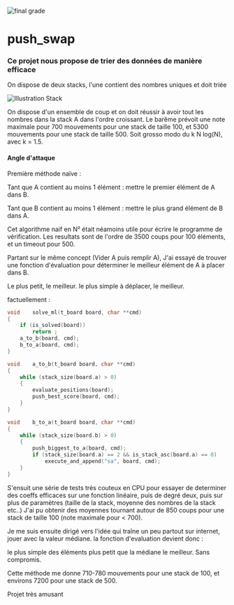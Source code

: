 ![final grade](https://github.com/TontonPizza/42_push_swap/blob/master/_archives/86.png)

# push_swap

### Ce projet nous propose de trier des données de manière efficace


On dispose de deux stacks, l'une contient des nombres uniques et doit triée

![Illustration Stack](https://github.com/TontonPizza/push_swap/blob/master/_archives/brochette.gif)

On dispose d'un ensemble de coup et on doit réussir à avoir tout les nombres dans la stack A dans l'ordre croissant.
Le barême prévoit une note maximale pour 700 mouvements pour une stack de taille 100, et 5300 mouvements pour une stack de taille 500.
Soit grosso modo du k N log(N), avec k = 1.5.

#### Angle d'attaque

Première méthode naïve :

Tant que A contient au moins 1 élément :
  mettre le premier élément de A dans B.
  
Tant que B contient au moins 1 élément :
  mettre le plus grand élément de B dans A.
  
  
Cet algorithme naif en N² était néamoins utile pour écrire le programme de vérification.
Les resultats sont de l'ordre de 3500 coups pour 100 éléments, et un timeout pour 500.

Partant sur le même concept (Vider A puis remplir A), J'ai essayé de trouver une fonction d'évaluation pour déterminer le meilleur élément de A à placer dans B.

Le plus petit, le meilleur.
le plus simple à déplacer, le meilleur.

factuellement :

```C
void	solve_ml(t_board board, char **cmd)
{
	if (is_solved(board))
		return ;
	a_to_b(board, cmd);
	b_to_a(board, cmd);
}
```

```C
void 	a_to_b(t_board board, char **cmd)
{
	while (stack_size(board.a) > 0)
	{
		evaluate_positions(board);
		push_best_score(board, cmd);
	}
}

void 	b_to_a(t_board board, char **cmd)
{
	while (stack_size(board.b) > 0)
	{
		push_biggest_to_a(board, cmd);
		if (stack_size(board.a) == 2 && is_stack_asc(board.a) == 0)
			execute_and_append("sa", board, cmd);
	}
}
```

S'ensuit une série de tests très couteux en CPU pour essayer de determiner des coeffs efficaces sur une fonction linéaire, puis de degré deux, puis sur plus de paramètres
(taille de la stack, moyenne des nombres de la stack etc..)
J'ai pu obtenir des moyennes tournant autour de 850 coups pour une stack de taille 100 (note maximale pour < 700).

Je me suis ensuite dirigé vers l'idée qui traîne un peu partout sur internet, jouer avec la valeur médiane.
la fonction d'evaluation devient donc :


le plus simple des éléments plus petit que la médiane le meilleur. Sans compromis.


Cette méthode me donne 710-780 mouvements pour une stack de 100, et environs 7200 pour une stack de 500.

Projet très amusant



